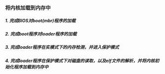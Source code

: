 ### 将内核加载到内存中
##### 1. 完成BIOS对boot(mbr)程序的加载

##### 2. 完成boot程序对loader程序的加载

##### 3. 完成loader程序在实模式下的内存检测，并进入保护模式

##### 4. 完成loader程序在保护模式下对磁盘的读取，以及elf文件的解析，并将内核初始化程序加载到内存中
